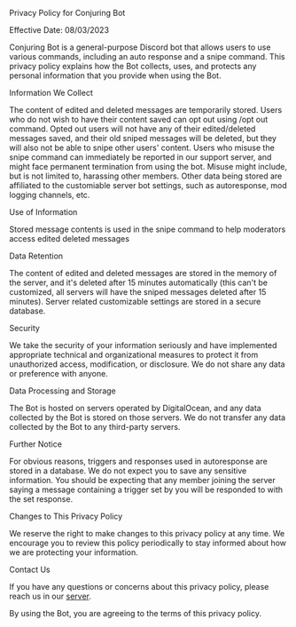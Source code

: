 Privacy Policy for Conjuring Bot

Effective Date: 08/03/2023

Conjuring Bot is a general-purpose Discord bot that allows users to use various commands, including an auto response and a snipe command. This privacy policy explains how the Bot collects, uses, and protects any personal information that you provide when using the Bot.

Information We Collect

The content of edited and deleted messages are temporarily stored.
Users who do not wish to have their content saved can opt out using /opt out command.
Opted out users will not have any of their edited/deleted messages saved, and their old sniped messages will be deleted, but they will also not be able to snipe other users' content.
Users who misuse the snipe command can immediately be reported in our support server, and might face permanent termination from using the bot.
Misuse might include, but is not limited to, harassing other members.
Other data being stored are affiliated to the customiable server bot settings, such as autoresponse, mod logging channels, etc.

Use of Information

Stored message contents is used in the snipe command to help moderators access edited deleted messages


Data Retention

The content of edited and deleted messages are stored in the memory of the server, and it's deleted after 15 minutes automatically (this can't be customized, all servers will have the sniped messages deleted after 15 minutes).
Server related customizable settings are stored in a secure database.

Security

We take the security of your information seriously and have implemented appropriate technical and organizational measures to protect it from unauthorized access, modification, or disclosure.
We do not share any data or preference with anyone.

Data Processing and Storage

The Bot is hosted on servers operated by DigitalOcean, and any data collected by the Bot is stored on those servers. We do not transfer any data collected by the Bot to any third-party servers.


Further Notice

For obvious reasons, triggers and responses used in autoresponse are stored in a database. We do not expect you to save any sensitive information. You should be expecting that any member joining the server saying a message containing a trigger set by you will be responded to with the set response.

Changes to This Privacy Policy

We reserve the right to make changes to this privacy policy at any time. We encourage you to review this policy periodically to stay informed about how we are protecting your information.


Contact Us

If you have any questions or concerns about this privacy policy, please reach us in our [server](https://discord.gg/7YyfqVPhM5).

By using the Bot, you are agreeing to the terms of this privacy policy.
